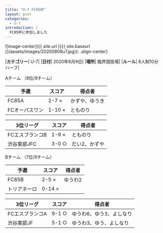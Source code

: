 ```yaml
---
title: "U-7 FC85杯"
layout: post
categories:
  - U-7
introduction: |
  FC85杯に参加しました
---
```


![image-center]({{ site.url }}{{ site.baseurl }}/assets/images/20200809u7.jpg){: .align-center}

|**カテゴリー**| U-7|
|**日付**| 2020年8月9日|
|**場所**| 臨界競技場|
|**ルール**| 8人制10分ハーフ|

Aチーム （8位/9チーム）

|予選|スコア|得点者|
|---|---|----|
|FC85A|2-7 ×|かずや、ゆうき |
|FCオーパスワン|1-10 ×|とものり |

|3位リーグ|スコア|得点者|
|---|---|----|
|FCエスブランコB|1-9 ×|とものり|
|渋谷東部JFC|3-0 ○|だい2、かずや|


Bチーム （7位/9チーム）

|予選|スコア|得点者|
|---|---|----|
|FC85B|2-5 ×|ゆうわ2 |
|トリアネーロ|0-14 ×| |

|3位リーグ|スコア|得点者|
|---|---|----|
|FCエスブランコA|9-1 ○|ゆうわ6、ゆう3、よしなり|
|渋谷東部JF |5-1 ○|ゆうわ3、ゆう、よしなり|
